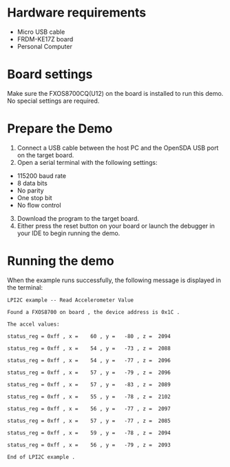 Hardware requirements
=====================
- Micro USB cable
- FRDM-KE17Z board
- Personal Computer

Board settings
==============
Make sure the FXOS8700CQ(U12) on the board is installed to run this demo.
No special settings are required.

Prepare the Demo
================
1.  Connect a USB cable between the host PC and the OpenSDA USB port on the target board.
2.  Open a serial terminal with the following settings:
   - 115200 baud rate
   - 8 data bits
   - No parity
   - One stop bit
   - No flow control
3. Download the program to the target board.
4. Either press the reset button on your board or launch the debugger in your IDE to begin running the demo.

Running the demo
================
When the example runs successfully, the following message is displayed in the terminal:

~~~~~~~~~~~~~~~~~~~~~
LPI2C example -- Read Accelerometer Value

Found a FXOS8700 on board , the device address is 0x1C .

The accel values:

status_reg = 0xff , x =    60 , y =   -80 , z =  2094

status_reg = 0xff , x =    54 , y =   -73 , z =  2088

status_reg = 0xff , x =    54 , y =   -77 , z =  2096

status_reg = 0xff , x =    57 , y =   -79 , z =  2096

status_reg = 0xff , x =    57 , y =   -83 , z =  2089

status_reg = 0xff , x =    55 , y =   -78 , z =  2102

status_reg = 0xff , x =    56 , y =   -77 , z =  2097

status_reg = 0xff , x =    57 , y =   -77 , z =  2085

status_reg = 0xff , x =    59 , y =   -78 , z =  2094

status_reg = 0xff , x =    56 , y =   -79 , z =  2093

End of LPI2C example .
~~~~~~~~~~~~~~~~~~~~~
